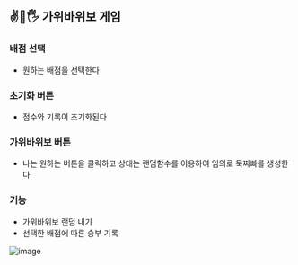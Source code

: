 ## ✌️👊🖐️ 가위바위보 게임


### 배점 선택
 - 원하는 배점을 선택한다

### 초기화 버튼
 - 점수와 기록이 초기화된다
   
### 가위바위보 버튼
 - 나는 원하는 버튼을 클릭하고 상대는 랜덤함수를 이용하여 임의로 묵찌빠를 생성한다 

### 기능
 - 가위바위보 랜덤 내기
 - 선택한 배점에 따른 승부 기록
   
![image](https://github.com/Wlfjd/RockScissorPaper/assets/103630185/614354c8-9d4c-4e85-8560-170def77154f)
